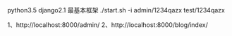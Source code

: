 python3.5  django2.1 
最基本框架
./start.sh -i
admin/1234qazx     test/1234qazx

1、http://localhost:8000/admin/
2、http://localhost:8000/blog/index/
